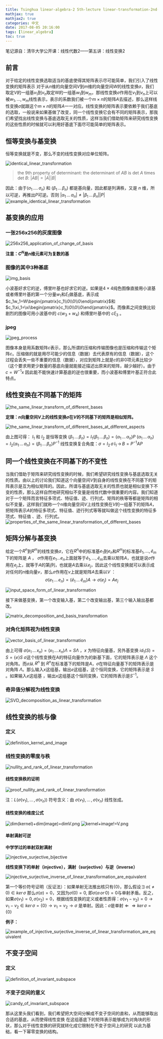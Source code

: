 ```yaml
---
title: Tsinghua linear-algebra-2 5th-lecture linear-transformation-2nd-part
mathjax: true
mathjax2: true
categories: 中文
date: 2017-08-05 20:16:00
tags: [linear_algebra]
toc: true
---
```


笔记源自：清华大学公开课：线性代数2——第五讲：线性变换2


## 前言

对于给定的线性变换选取适当的基底使得其矩阵表示尽可能简单，我们引入了线性变换的矩阵表示
对于从$n$维的向量空间$V$到$m$维的向量空间$W$的线性变换$\sigma$，我们取定$V$的一组基$v_1$到$v_n$取定W的一组基$w_1$到$w_m$，那线性变换$σ$作用在$v_1$到$v_n$上可以被$w_1,…,w_m$线性表示，表示的系数我们被一个$m×n$的矩阵$A$去描述，那么这样线性变换$σ$就跟这个$m×n$的矩阵$A$一一对应。线性变换的矩阵表示要依赖于我们基底的选取，一般说来如果基做了改变，同一个线性变换它会有不同的矩阵表示，那我们希望找出线性变换与基底选取无关的性质，这样当我们借助矩阵来研究线性变换的这些性质的时候就可以利用好基底下面尽可能简单的矩阵表示。

## 恒等变换与基变换

恒等变换就是不变，那么不变的线性变换对应单位矩阵。

![identical_linear_transformation](http://q6gm8fomw.bkt.clouddn.com/gitpage/tsinghua_linear_algebra/2-5/1.png) 

>the 9th property of determinant: the determinant of $AB$ is det $A$ times det $B$: $|AB| = |A||B|$ 

因此：由于$(\sigma_1\,....\,\sigma_n)$ 和 $(\beta_1\,...\,\beta_n)$ 都是基向量，因此都是列满秩，又是 $n$ 维，所以可逆，再推出$P$可逆。否则 $|\alpha_1\,...\,\alpha_n|\ne|\beta_1\,...\,\beta_n||P|$
![example_identical_linear_transformation](http://q6gm8fomw.bkt.clouddn.com/gitpage/tsinghua_linear_algebra/2-5/2.png)  

## 基变换的应用

### 一张256x256的灰度图像

![256x256_application_of_change_of_basis](http://q6gm8fomw.bkt.clouddn.com/gitpage/tsinghua_linear_algebra/2-5/3.png) 

**注意：$C^N$是$n$维元素可为复数的基**

### 图像的其中3种基底

![img_basis](http://q6gm8fomw.bkt.clouddn.com/gitpage/tsinghua_linear_algebra/2-5/4.png) 

小波基好求它的逆，傅里叶基也好求它的逆。如果是$4\times4$纯色图像直接用小波基或者傅里叶基的第一个分量$w_1$和$\xi_1$做基底，表示成$c_1w_1=W\begin{pmatrix}c_1\\0\\0\\0\end{pmatrix}$和$c_1\xi_1=\xi\begin{pmatrix}c_1\\0\\0\\0\end{pmatrix}$。而像素之间变换比较剧烈的图像可用小波基中的 $c(w_3+w_4)$ 和傅里叶基中的 $c\xi_3$ 。

### jpeg

![jpeg_process](http://q6gm8fomw.bkt.clouddn.com/gitpage/tsinghua_linear_algebra/2-5/5.png) 

图像本身是用系数矩阵$c$表示，那么所谓的压缩和传输图像也是压缩和传输这个矩阵$c$。压缩做的就是用尽可能少的信息（数据）去代表原有的信息（数据），这个过程会丢失一些不重要的信息（数据），对应到矩阵上就是$c$的非0项元素比较少（这个要求用更少数量的基底向量就能接近描述出原来的矩阵，越少越好）。由于 $c=W^{-1}x$ 因此能不能快速计算基底的逆也很重要，而小波基和傅里叶基正符合此特点。

## 线性变换在不同基下的矩阵

![the_same_linear_transform_of_different_bases](http://q6gm8fomw.bkt.clouddn.com/gitpage/tsinghua_linear_algebra/2-5/6.png)  

**定理：$n$向量空间$V$上的线性变换$\sigma$在$V$的不同基下的矩阵是相似矩阵。**

![the_same_linear_transform_of_different_bases_at_different_aspects](http://q6gm8fomw.bkt.clouddn.com/gitpage/tsinghua_linear_algebra/2-5/7.png) 

由上图可得：
$I_1$ 和 $I_2$ 是恒等变换
$(\beta_1\,...\,\beta_n)=I_1(\beta_1\,...\,\beta_n)=(\alpha_1\,...\,\alpha_n)P$
$(\alpha_1\,...\,\alpha_n)=I_2(\alpha_1\,...\,\alpha_n)=(\beta_1\,...\,\beta_n)P^{-1}$
线性变换复合角度：$\sigma=I_2\,\sigma\,I_1\,\rightarrow\,B=P^{-1}AP$

## 同一个线性变换在不同基下的不变性

当我们借助于矩阵来研究线性变换的时候，我们希望研究线性变换与基底选取无关的性质。由以上的讨论我们知道这个向量空间$V$到自身的线性变换在不同基下的矩阵表示是互为相似矩阵的。因此，所谓与基底选取无关的性质也就是相似变换下不变的性质，那么这样自然地研究相似不变量是线性代数中很重要的内容。我们知道对于一个矩阵而言特征多项式、特征值、迹、行列式、矩阵的秩等等都是矩阵的相似不变量，这样我们就称一个n维向量空间$V$上线性变换在$V$的一组基下的矩阵$A$，把矩阵表示$A$的特征多项式、特征值、迹行列式等等就叫做这个线性变换的特征多项式、特征值 、迹、行列式。
![properties_of_the_same_linear_transformation_of_different_bases](http://q6gm8fomw.bkt.clouddn.com/gitpage/tsinghua_linear_algebra/2-5/8.png)

## 矩阵分解与基变换

给定一个$R^n$到$R^m$的线性变换$σ$，它在$R^n$中的标准基$e_1$到$e_n$和$R^m$的标准基$ẽ_1,…,ẽ_m$下的矩阵是 $A$ ，
$σ$作用在$e_1 … e_n$上面就等于$\tilde{e}_1,…, \tilde{e}_m$去乘以矩阵$A$，也就是说$σ$作用在$e_j$上，就等于$A$的第j列，也就是$A$去乘以$e_j$，因此这个线性变换就可以表示成对任何的$n$维向量$v$，那么$σ$作用在$v$上就是矩阵$A$去乘以$V$ ：
$$\sigma(e_1\,...\,e_n)=(\tilde{e}_1 \,...\,\tilde{e}_m)A\rightarrow\sigma(e_j)=Ae_j$$

![input_space_form_of_linear_transformation](http://q6gm8fomw.bkt.clouddn.com/gitpage/tsinghua_linear_algebra/2-5/9.png)

接下来做基变换，第一个改变输入基，第二个改变输出基，第三个输入输出基都改。

![matrix_decomposition_and_basis_transformation](http://q6gm8fomw.bkt.clouddn.com/gitpage/tsinghua_linear_algebra/2-5/10.png)

### 对角化矩阵视为线性变换
![vector_basis_of_linear_transformation](http://q6gm8fomw.bkt.clouddn.com/gitpage/tsinghua_linear_algebra/2-5/11.png)

由上可得 $\sigma(x_1\,...\,x_n)=(x_1\,...\,x_n)\Lambda=S\Lambda$ ，$x$ 为特征向量基，另外基变换 ${id}_1(S)=S=\{e\}S$
$σ$这个线性变换在A的特征向量作为的新基下面，它的矩阵表示是 $\Lambda$ 这个对角阵。而$σ$从 $R^n$ 到 $R^n$在标准基下的矩阵是$A$，$σ$在特征向量基下的矩阵表示是对角阵 $\Lambda$。那么输入$x$这组基，输出$e$这组基，这个恒同变换，它的矩阵表示是 $S$ 。如果输入$e$这组基 ，输出$x$这组基这个恒同变换，它的矩阵表示是$S^{-1}$。

### 奇异值分解视为线性变换

![SVD_decomposition_as_linear_transformation](http://q6gm8fomw.bkt.clouddn.com/gitpage/tsinghua_linear_algebra/2-5/12.png)

## 线性变换的核与像

### 定义

![definition_kernel_and_image](http://q6gm8fomw.bkt.clouddn.com/gitpage/tsinghua_linear_algebra/2-5/13.png)

### 线性变换的零度与秩

![nullity_and_rank_of_linear_transformation](http://q6gm8fomw.bkt.clouddn.com/gitpage/tsinghua_linear_algebra/2-5/14.png)

#### 线性变换秩的证明

![proof_nullity_and_rank_of_linear_transformation](http://q6gm8fomw.bkt.clouddn.com/gitpage/tsinghua_linear_algebra/2-5/15.png)

注：$L(\sigma(v_1),\,...\,,\sigma(v_n))$ 符号含义：由 $\sigma(v_1),\,...\,,\sigma(v_n)$ 线性张成。

#### 线性变换的维度公式

![dim(kernel)+dim(image)=dimV.png](http://q6gm8fomw.bkt.clouddn.com/gitpage/tsinghua_linear_algebra/2-5/16.png) 
![kernel+image!=V.png](http://q6gm8fomw.bkt.clouddn.com/gitpage/tsinghua_linear_algebra/2-5/17.png) 

#### 单射满射可逆

**中学学过的单射双射满射**

![injective_surjective_bijective](http://q6gm8fomw.bkt.clouddn.com/gitpage/tsinghua_linear_algebra/2-5/18.png)

**线性变换下的单射（injective），满射（surjective）与逆（inverse）**

![injective_surjective_inverse_of_linear_transformation_are_equivalent](http://q6gm8fomw.bkt.clouddn.com/gitpage/tsinghua_linear_algebra/2-5/19.png)

第一个等价符号证明（反证法）：如果单射无法推出核只有$\{0\}$，那么假设$\exists\,\alpha(\ne0)\in{ker\,\sigma}$ 那么$\sigma(\alpha)=0$，又因为$\sigma(0)=0$,  即$\sigma(\alpha\,or\,0)=0$与单射矛盾。反之，如果$\sigma(v_1)=0, \sigma(v_2)=0$，根据线性变换的定义或者性质得：$\sigma(v_1-v_2)=0\rightarrow v_1-v_2\in ker\,\sigma=\{0\}\rightarrow v_1=v_2\rightarrow \sigma$ 是单射。因此：$\sigma$是单射$\Leftarrow\Rightarrow ker\,\sigma=\{0\}$

**例子：**

![example_of_injective_surjective_inverse_of_linear_transformation_are_equivalent](http://q6gm8fomw.bkt.clouddn.com/gitpage/tsinghua_linear_algebra/2-5/20.png)

## 不变子空间

### 定义

![definition_of_invariant_subspace](http://q6gm8fomw.bkt.clouddn.com/gitpage/tsinghua_linear_algebra/2-5/21.png)

### 不变子空间的意义

![candy_of_invariant_subspace](http://q6gm8fomw.bkt.clouddn.com/gitpage/tsinghua_linear_algebra/2-5/22.png)


那从这里头我们看到，我们希望把大空间分解成不变子空间的直和，从而能够取出合适的基底，从而使得线性变换
在这组基底下的矩阵表示能够成为对角块的形状，那么对于线性变换的研究就转化成它限制在不变子空间上的研究
以此为基础，看一下幂零变换的结构。
